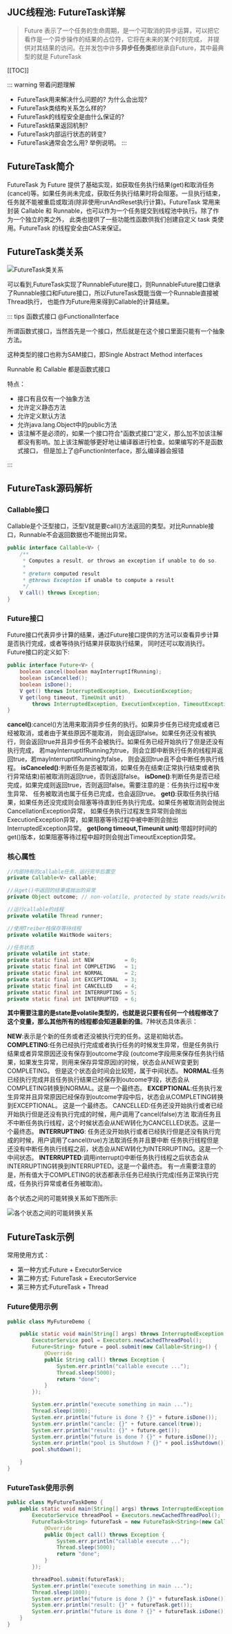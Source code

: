 ## JUC线程池: FutureTask详解

>Future 表示了一个任务的生命周期，是一个可取消的异步运算，可以把它看作是一个异步操作的结果的占位符，它将在未来的某个时刻完成，
>并提供对其结果的访问。在并发包中许多**异步任务类**都继承自Future，其中最典型的就是 FutureTask

[[TOC]]

::: warning 带着问题理解
- FutureTask用来解决什么问题的? 为什么会出现? 
- FutureTask类结构关系怎么样的? 
- FutureTask的线程安全是由什么保证的? 
- FutureTask结果返回机制? 
- FutureTask内部运行状态的转变? 
- FutureTask通常会怎么用? 举例说明。
:::

## FutureTask简介

FutureTask 为 Future 提供了基础实现，如获取任务执行结果(get)和取消任务(cancel)等。如果任务尚未完成，获取任务执行结果时将会阻塞。一旦执行结束，
任务就不能被重启或取消(除非使用runAndReset执行计算)。FutureTask 常用来封装 Callable 和 Runnable，也可以作为一个任务提交到线程池中执行。除了作为一个独立的类之外，
此类也提供了一些功能性函数供我们创建自定义 task 类使用。FutureTask 的线程安全由CAS来保证。

## FutureTask类关系

![FutureTask类关系](../img/futureTask_001.png "FutureTask类关系")

可以看到,FutureTask实现了RunnableFuture接口，则RunnableFuture接口继承了Runnable接口和Future接口，所以FutureTask既能当做一个Runnable直接被Thread执行，
也能作为Future用来得到Callable的计算结果。

::: tips  函数式接口 @FunctionalInterface

所谓函数式接口，当然首先是一个接口，然后就是在这个接口里面只能有一个抽象方法。

这种类型的接口也称为SAM接口，即Single Abstract Method interfaces

Runnable 和 Callable 都是函数式接口

特点：

- 接口有且仅有一个抽象方法
- 允许定义静态方法
- 允许定义默认方法
- 允许java.lang.Object中的public方法
- 该注解不是必须的，如果一个接口符合"函数式接口"定义，那么加不加该注解都没有影响。加上该注解能够更好地让编译器进行检查。如果编写的不是函数式接口，
但是加上了@FunctionInterface，那么编译器会报错

:::

## FutureTask源码解析

### Callable接口

Callable是个泛型接口，泛型V就是要call()方法返回的类型。对比Runnable接口，Runnable不会返回数据也不能抛出异常。

``` java
public interface Callable<V> {
    /**
     * Computes a result, or throws an exception if unable to do so.
     *
     * @return computed result
     * @throws Exception if unable to compute a result
     */
    V call() throws Exception;
}
```
### Future接口

Future接口代表异步计算的结果，通过Future接口提供的方法可以查看异步计算是否执行完成，或者等待执行结果并获取执行结果，
同时还可以取消执行。Future接口的定义如下:

``` java
public interface Future<V> {
    boolean cancel(boolean mayInterruptIfRunning);
    boolean isCancelled();
    boolean isDone();
    V get() throws InterruptedException, ExecutionException;
    V get(long timeout, TimeUnit unit)
        throws InterruptedException, ExecutionException, TimeoutException;
}
```
**cancel()**:cancel()方法用来取消异步任务的执行。如果异步任务已经完成或者已经被取消，或者由于某些原因不能取消，
则会返回false。如果任务还没有被执行，则会返回true并且异步任务不会被执行。如果任务已经开始执行了但是还没有执行完成，
若mayInterruptIfRunning为true，则会立即中断执行任务的线程并返回true，若mayInterruptIfRunning为false，
则会返回true且不会中断任务执行线程。
**isCanceled()**:判断任务是否被取消，如果任务在结束(正常执行结束或者执行异常结束)前被取消则返回true，否则返回false。
**isDone()**:判断任务是否已经完成，如果完成则返回true，否则返回false。需要注意的是：任务执行过程中发生异常、
任务被取消也属于任务已完成，也会返回true。
**get()**:获取任务执行结果，如果任务还没完成则会阻塞等待直到任务执行完成。如果任务被取消则会抛出CancellationException异常，
如果任务执行过程发生异常则会抛出ExecutionException异常，如果阻塞等待过程中被中断则会抛出InterruptedException异常。
**get(long timeout,Timeunit unit)**:带超时时间的get()版本，如果阻塞等待过程中超时则会抛出TimeoutException异常。

### 核心属性

``` java
//内部持有的callable任务，运行完毕后置空
private Callable<V> callable;

//从get()中返回的结果或抛出的异常
private Object outcome; // non-volatile, protected by state reads/writes

//运行callable的线程
private volatile Thread runner;

//使用Treiber栈保存等待线程
private volatile WaitNode waiters;

//任务状态
private volatile int state;
private static final int NEW          = 0;
private static final int COMPLETING   = 1;
private static final int NORMAL       = 2;
private static final int EXCEPTIONAL  = 3;
private static final int CANCELLED    = 4;
private static final int INTERRUPTING = 5;
private static final int INTERRUPTED  = 6;
```
**其中需要注意的是state是volatile类型的，也就是说只要有任何一个线程修改了这个变量，那么其他所有的线程都会知道最新的值**。7种状态具体表示：

**NEW**:表示是个新的任务或者还没被执行完的任务。这是初始状态。
**COMPLETING**:任务已经执行完成或者执行任务的时候发生异常，但是任务执行结果或者异常原因还没有保存到outcome字段
(outcome字段用来保存任务执行结果，如果发生异常，则用来保存异常原因)的时候，状态会从NEW变更到COMPLETING。
但是这个状态会时间会比较短，属于中间状态。 
**NORMAL**:任务已经执行完成并且任务执行结果已经保存到outcome字段，状态会从COMPLETING转换到NORMAL。这是一个最终态。 
**EXCEPTIONAL**:任务执行发生异常并且异常原因已经保存到outcome字段中后，状态会从COMPLETING转换到EXCEPTIONAL。
这是一个最终态。 CANCELLED:任务还没开始执行或者已经开始执行但是还没有执行完成的时候，用户调用了cancel(false)方法
取消任务且不中断任务执行线程，这个时候状态会从NEW转化为CANCELLED状态。这是一个最终态。 
**INTERRUPTING**: 任务还没开始执行或者已经执行但是还没有执行完成的时候，用户调用了cancel(true)方法取消任务并且要中断
任务执行线程但是还没有中断任务执行线程之前，状态会从NEW转化为INTERRUPTING。这是一个中间状态。 
**INTERRUPTED**:调用interrupt()中断任务执行线程之后状态会从INTERRUPTING转换到INTERRUPTED。这是一个最终态。
有一点需要注意的是，所有值大于COMPLETING的状态都表示任务已经执行完成(任务正常执行完成，任务执行异常或者任务被取消)。 

各个状态之间的可能转换关系如下图所示:

![各个状态之间的可能转换关系](../img/futureTask_002.png "各个状态之间的可能转换关系")


## FutureTask示例

常用使用方式：

- 第一种方式:Future + ExecutorService
- 第二种方式: FutureTask + ExecutorService
- 第三种方式:FutureTask + Thread

### Future使用示例

``` java
public class MyFutureDemo {

    public static void main(String[] args) throws InterruptedException, ExecutionException {
        ExecutorService pool = Executors.newCachedThreadPool();
        Future<String> future = pool.submit(new Callable<String>() {
            @Override
            public String call() throws Exception {
                System.err.println("callable execute ...");
                Thread.sleep(5000);
                return "done";
            }
        });

        System.err.println("execute something in main ...");
        Thread.sleep(1000);
        System.err.println("future is done ? {}" + future.isDone());
        System.err.println("cancle: {}" + future.cancel(true));
        System.err.println("result: {}" + future.get());
        System.err.println("future is done ? {}" + future.isDone());
        System.err.println("pool is Shutdown ? {}" + pool.isShutdown());
        pool.shutdown();

    }
}
```
### FutureTask使用示例

``` java
public class MyFutureTaskDemo {
    public static void main(String[] args) throws InterruptedException, ExecutionException {
        ExecutorService threadPool = Executors.newCachedThreadPool();
        FutureTask<String> futureTask = new FutureTask<String>(new Callable() {
            @Override
            public Object call() throws Exception {
                System.err.println("callable execute ...");
                Thread.sleep(5000);
                return "done";
            }
        });

        threadPool.submit(futureTask);
        System.err.println("execute something in main ...");
        Thread.sleep(1000);
        System.err.println("future is done ? {}" + futureTask.isDone());
        System.err.println("result: {}" + futureTask.get());
        System.err.println("future is done ? {}" + futureTask.isDone());
    }
}
```



